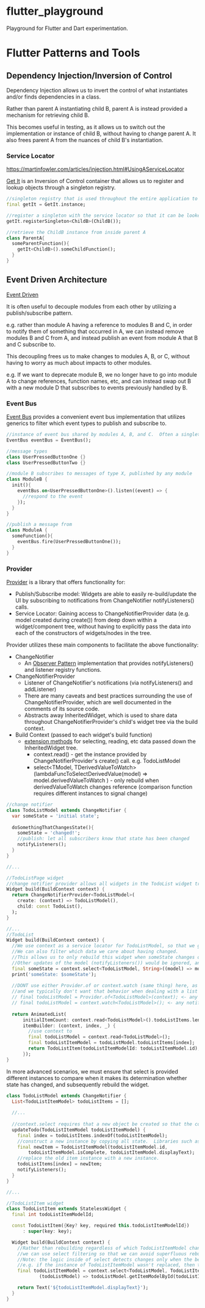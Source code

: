 # flutter_playground
Playground for Flutter and Dart experimentation.

# Flutter Patterns and Tools

## Dependency Injection/Inversion of Control
Dependency Injection allows us to invert the control of what instantiates and/or finds dependencies in a class.

Rather than parent A instantiating child B, parent A is instead provided a mechanism for retrieving child B.

This becomes useful in testing, as it allows us to switch out the implementation or instance of child B, without having to change parent A.
It also frees parent A from the nuances of child B's instantiation.

### Service Locator
https://martinfowler.com/articles/injection.html#UsingAServiceLocator

[Get It](https://pub.dev/packages/get_it) is an Inversion of Control container that allows us to register and lookup objects through a singleton registry.

```dart
//singleton registry that is used throughout the entire application to register and locate objects.
final getIt = GetIt.instance;

//register a singleton with the service locator so that it can be looked up and used throughout the app
getIt.registerSingleton<ChildB>(ChildB());

//retrieve the ChildB instance from inside parent A
class ParentA{
  someParentFunction(){
    getIt<ChildB>().someChildFunction();
  }
}

```

## Event Driven Architecture
[Event Driven](https://martinfowler.com/articles/201701-event-driven.html)

It is often useful to decouple modules from each other by utilizing a publish/subscribe pattern.

e.g. rather than module A having a reference to modules B and C, in order to notify them of something that occurred in A, 
we can instead remove modules B and C from A, and instead publish an event from module A that B and C subscribe to.

This decoupling frees us to make changes to modules A, B, or C, without having to worry as much about impacts to other modules.

e.g. If we want to deprecate module B, we no longer have to go into module A to change references, function names, etc, and can instead
swap out B with a new module D that subscribes to events previously handled by B.

### Event Bus
[Event Bus](https://pub.dev/packages/event_bus) provides a convenient event bus implementation that utilizes generics to filter which event types to publish and subscribe to.

```dart
//instance of event bus shared by modules A, B, and C.  Often a singleton of event bus can be used throughout the entire app.
EventBus eventBus = EventBus();

//message types
class UserPressedButtonOne {}
class UserPressedButtonTwo {}

//module B subscribes to messages of type X, published by any module
class ModuleB {
  init(){
    eventBus.on<UserPressedButtonOne>().listen((event) => {
      //respond to the event
    });
  }
}

//publish a message from
class ModuleA {
  someFunction(){
    eventBus.fire(UserPressedButtonOne());
  }
}

```

### Provider

[Provider](https://pub.dev/packages/provider) is a library that offers functionality for:
- Publish/Subscribe model: Widgets are able to easily re-build/update the UI by subscribing to notifications from ChangeNotifier notifyListeners() calls.
- Service Locator: Gaining access to ChangeNotifierProvider data (e.g. model created during create()) from deep down within a widget/component tree, without having to explicitly pass the data into each of the constructors of widgets/nodes in the tree.

Provider utilizes these main components to facilitate the above functionality:
- ChangeNotifier 
  - An [Observer Pattern](https://en.wikipedia.org/wiki/Observer_pattern) implementation that provides notifyListeners() and listener registry functions.
- ChangeNotifierProvider
  - Listener of ChangeNotifier's notifications (via notifyListeners() and addListener)
  - There are many caveats and best practices surrounding the use of ChangeNotifierProvider, which are well documented in the comments of its source code.
  - Abstracts away InheritedWidget, which is used to share data throughout ChangeNotifierProvider's child's widget tree via the build context.
- Build Context (passed to each widget's build function)
  - [extension methods](https://dart.dev/guides/language/extension-methods) for selecting, reading, etc data passed down the InheritedWidget tree.
    - context.read<TModel>() - get the instance provided by ChangeNotifierProvider's create() call.  e.g. TodoListModel
    - select<TModel, TDerivedValueToWatch>(lambdaFuncToSelectDerivedValue(model) => model.derivedValueToWatch ) - only rebuild when derivedValueToWatch changes reference (comparison function requires different instances to signal change)
```dart
//change notifier
class TodoListModel extends ChangeNotifier {
  var someState = 'initial state';
  
  doSomethingThatChangesState(){
    someState = 'changed!';
    //publish: let all subscribers know that state has been changed
    notifyListeners();
  }
}

//...

//TodoListPage widget
//change notifier provider allows all widgets in the TodoList widget tree to respond to events published by the ChangeNotifier model.
Widget build(BuildContext context) {
  return ChangeNotifierProvider<TodoListModel>(
    create: (context) => TodoListModel(),
    child: const TodoList(),
  );
}

//...
//TodoList
Widget build(BuildContext context) {
  //We use context as a service locator for TodoListModel, so that we get access to the instance created by the ChangeNotifierProvider above
  //We can also filter which data we care about having changed.
  //This allows us to only rebuild this widget when someState changes on TodoListModel.  
  //Other updates of the model (notifyListeners()) would be ignored, and would not cause this widget to rebuild.
  final someState = context.select<TodoListModel, String>((model) => model.someState);
  print('someState: $someState');
  
  //DONT use either Provider.of or context.watch (same thing) here, as any notifyListeners will trigger a rebuild,
  //and we typically don't want that behavior when dealing with a list of items.
  // final todoListModel = Provider.of<TodoListModel>(context); <- any notifyListeners() call in TodoListModel would trigger a rebuild
  // final todoListModel = context.watch<TodoListModel>(); <- any notifyListeners() call in TodoListModel would trigger a rebuild
  
  return AnimatedList(
      initialItemCount: context.read<TodoListModel>().todoListItems.length,
      itemBuilder: (context, index, _) {
        //use context to 
        final todoListModel = context.read<TodoListModel>();
        final todoListItemModel = todoListModel.todoListItems[index];
        return TodoListItem(todoListItemModelId: todoListItemModel.id);
      });
}

```

In more advanced scenarios, we must ensure that select is provided different instances to compare when it makes its determination whether state has changed, and subsequently rebuild the widget.
```dart
class TodoListModel extends ChangeNotifier {
  List<TodoListItemModel> todoListItems = [];
  
  //...
  
  //context.select requires that a new object be created so that the comparison of previous to new doesn't return true.
  updateTodo(TodoListItemModel todoListItemModel) {
    final index = todoListItems.indexOf(todoListItemModel);
    //construct a new instance by copying all state.  Libraries such as [Freezed](https://pub.dev/packages/freezed) can minimize the amount of copy code you hand roll.
    final newItem = TodoListItemModel(todoListItemModel.id,
        todoListItemModel.isComplete, todoListItemModel.displayText);
    //replace the old item instance with a new instance.
    todoListItems[index] = newItem;
    notifyListeners();
  }
}

//...

//TodoListItem widget
class TodoListItem extends StatelessWidget {
  final int todoListItemModelId;

  const TodoListItem({Key? key, required this.todoListItemModelId})
      : super(key: key);

  Widget build(BuildContext context) {
    //Rather than rebuilding regardless of which TodoListItemModel changes, or every time TodoListModel changes,
    //we can use select filtering so that we can avoid superfluous rebuilds.
    //Note: the logic inside of select detects changes only when the before and after objects compared must be different instances. 
    //e.g. if the instance of TodoListItemModel wasn't replaced, then this instance's build function wouldn't fire.
    final todoListItemModel = context.select<TodoListModel, TodoListItemModel>(
            (todoListModel) => todoListModel.getItemModelById(todoListItemModelId));

    return Text('${todoListItemModel.displayText}');
  }
}
```
